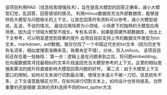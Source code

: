 该项目利用RAG（信息检索增强技术），旨在提高大模型的回答正确率，减小大模型幻觉，乱回答，回答错误的情况。
利用milvus数据库充当外部数据库，能够提供给大模型与问题相关的上下文，让其在回答时有资料可以参考，减小大模型胡说，乱说，不说的情况。
最佳应用场景为小领域，小场景下的独特的大模型应用场景，因为这个领域大模型不擅长，专有名词多，如果能搭建外部数据库，给出上下文参考，可以明显感觉到效果的提升
此项目目前支持上传的数据文件类型为txt文本，markdown，pdf数据。我仅仅找了一个中国近代史的txt文本（因为历史专有名词多，相似度搜索准确率高，效果肯定不错），分块，存入milvus。
该项目目前还存在着一些缺陷：
第一点：逻辑上是在问题来到之后，将问题embedding，在向量数据库寻找最相似的文本片段返回充当大模型参考的上下文。这里的相似度搜索算法的提升将直接影响大模型回答问题的好坏。
第二点：由于大模型上下文窗口的限制，如何对文本进行切割最合理，使得文本语义不被一刀切，信息损失不多，上下文语意能够区分开。在如何进行切割文本上，如何设计也有待提高，当然重要的还是根据
具体的资料选择不同的text_spilter方法








